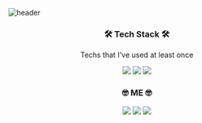 ![header](https://capsule-render.vercel.app/api?type=waving&Color=gradient&height=130&section=header&text=MoonDoYeon%20&fontSize=70&animation=fadeIN&desc=welcome&descAlign=70&descAlignY=72)

<h3 align="center">🛠 Tech Stack 🛠</h3>

<p align="center">Techs that I've used at least once</p>

<p align="center">
  <img src="https://img.shields.io/badge/HTML-D9644E?style=flat-square&logo=html&logoColor=white"/>
  <img src="https://img.shields.io/badge/CSS-3766AB?style=flat-square&logo=css&logoColor=white"/>
  <img src="https://img.shields.io/badge/Javascript-D9B12D?style=flat-square&logoColor=white"/>
</p>

<h3 align="center">🤓 ME 🤓</h3>

  <div align="center">
    <a href="https://velog.io/@mmmdo21"><img src="https://img.shields.io/badge/Techblog-D9FBE1?style=flat-square&logo=css&logoColor=white"/></a>
    <a href="https://www.instagram.com/doyeon__m/"><img src="https://img.shields.io/badge/Instagram-FCB6D0?style=flat-square&logo=css&logoColor=white"/></a>
    <img src="https://img.shields.io/badge/mmmdo21@gmail.com-EA4334?style=flat-square&logo=css&logoColor=white"/>
  </div>
